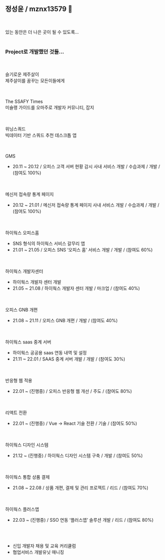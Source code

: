 ## 정성윤 / mznx13579 👋  
<br>

있는 동안은 더 나은 곳이 될 수 있도록...  
<br>
### Project로 개발했던 것들...



<br><br>
슬기로운 제주살이  
제주살이를 꿈꾸는 모든이들에게


<br><br>
The SSAFY Times  
미슐랭 가이드를 오마주로 개발자 커뮤니티, 잡지


<br><br>
위닝스쿼드  
빅데이터 기반 스쿼드 추천 데스크톱 앱


<br><br>
GMS
- 20.11 ~ 20.12 / 오피스 고객 서버 현황 감시 사내 서비스 개발 / 수습과제 / 개발 / (참여도 100%)


<br><br>
메신저 접속량 통계 페이지
- 20.12 ~ 21.01 / 메신저 접속량 통계 페이지 사내 서비스 개발 / 수습과제 / 개발 / (참여도 100%)


<br><br>
하이웍스 오피스홈  
- SNS 형식의 하이웍스 서비스 갈무리 앱
- 21.01 ~ 21.05 / 오피스 SNS ‘오피스 홈’ 서비스 개발 / 개발 / (참여도 60%)


<br><br>
하이웍스 개발자센터  
- 하이웍스 개발자 센터 개발
- 21.05 ~ 21.08 / 하이웍스 개발자 센터 개발 / 마크업 / (참여도 40%)


<br><br>
오피스 GNB 개편 
- 21.08 ~ 21.11 / 오피스 GNB 개편 / 개발 / (참여도 40%)


<br><br>
하이웍스 saas 중계 서버  
- 하이웍스 공공용 saas 연동 내역 및 설정
- 21.11 ~ 22.01 / SAAS 중계 서버 개발 / 개발 / (참여도 30%)


<br><br>
반응형 웹 적용  
- 22.01 ~ (진행중) / 오피스 반응형 웹 개선 / 주도 / (참여도 80%)


<br><br>
리액트 전환   
- 22.01 ~ (진행중) / Vue -> React 기술 전환 / 기술 / (참여도 50%)


<br><br>
하이웍스 디자인 시스템   
- 21.12 ~ (진행중) / 하이웍스 디자인 시스템 구축 / 개발 / (참여도 50%)

<br><br>
하이웍스 통합 상품 결제  
- 21.08 ~ 22.08 / 상품 개편, 결제 및 관리 프로젝트 / 리드 / (참여도 70%)


<br><br>
하이웍스 플러스앱  
- 22.03 ~ (진행중) / SSO 연동 ‘플러스앱’ 솔루션 개발 / 리드 / (참여도 80%)


<br><br>
- 신입 개발자 채용 및 교육 커리큘럼
- 협업서비스 개발유닛 매니징
